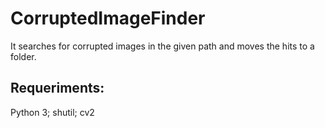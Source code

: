 # CorruptedImageFinder
It searches for corrupted images in the given path and moves the hits to a folder.

## Requeriments:
Python 3;
shutil;
cv2

